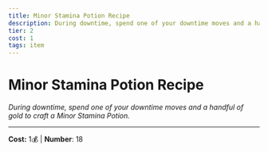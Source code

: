```yaml
---
title: Minor Stamina Potion Recipe
description: During downtime, spend one of your downtime moves and a handful of gold to craft a Minor Stamina Potion.
tier: 2
cost: 1
tags: item
---
```

# Minor Stamina Potion Recipe

_During downtime, spend one of your downtime moves and a handful of gold to craft a Minor Stamina Potion._

___
**Cost:** 1💰 | **Number**: 18
